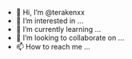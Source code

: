 - 👋 Hi, I’m @terakenxx
- 👀 I’m interested in ...
- 🌱 I’m currently learning ...
- 💞️ I’m looking to collaborate on ...
- 📫 How to reach me ...

<!---
terakenxx/terakenxx is a ✨ special ✨ repository because its `README.md` (this file) appears on your GitHub profile.
You can click the Preview link to take a look at your changes.
--->
